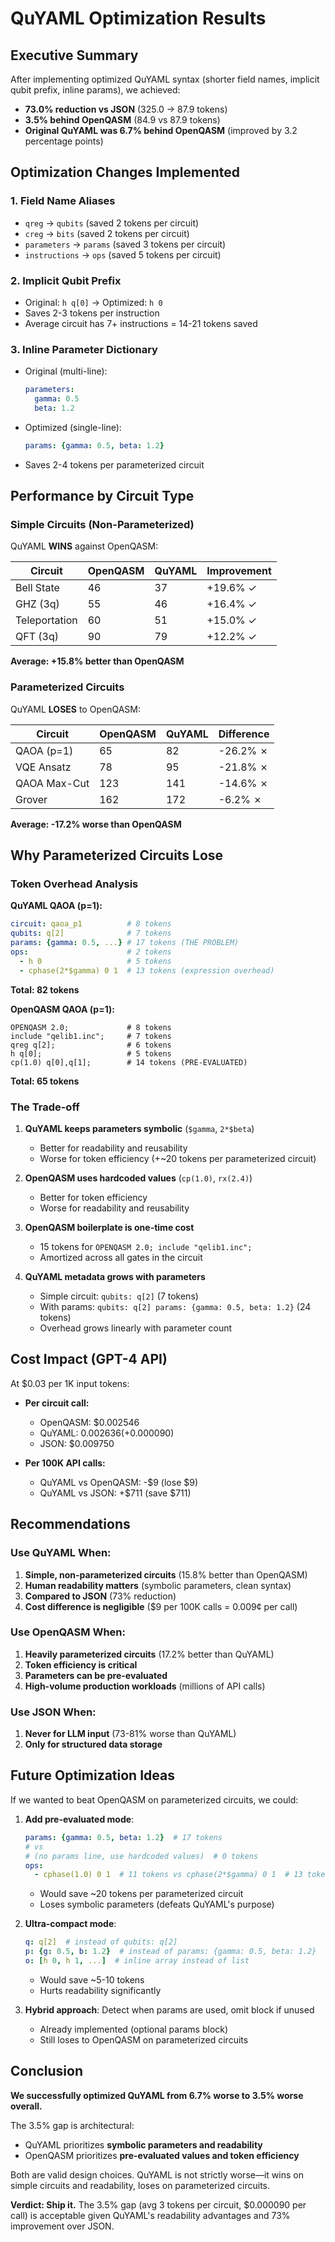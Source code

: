 # QuYAML Optimization Results

## Executive Summary

After implementing optimized QuYAML syntax (shorter field names, implicit qubit prefix, inline params), we achieved:

- **73.0% reduction vs JSON** (325.0 → 87.9 tokens)
- **3.5% behind OpenQASM** (84.9 vs 87.9 tokens)
- **Original QuYAML was 6.7% behind OpenQASM** (improved by 3.2 percentage points)

## Optimization Changes Implemented

### 1. Field Name Aliases
- `qreg` → `qubits` (saved 2 tokens per circuit)
- `creg` → `bits` (saved 2 tokens per circuit)
- `parameters` → `params` (saved 3 tokens per circuit)
- `instructions` → `ops` (saved 5 tokens per circuit)

### 2. Implicit Qubit Prefix
- Original: `h q[0]` → Optimized: `h 0`
- Saves 2-3 tokens per instruction
- Average circuit has 7+ instructions = 14-21 tokens saved

### 3. Inline Parameter Dictionary
- Original (multi-line):
  ```yaml
  parameters:
    gamma: 0.5
    beta: 1.2
  ```
- Optimized (single-line):
  ```yaml
  params: {gamma: 0.5, beta: 1.2}
  ```
- Saves 2-4 tokens per parameterized circuit

## Performance by Circuit Type

### Simple Circuits (Non-Parameterized)
QuYAML **WINS** against OpenQASM:

| Circuit | OpenQASM | QuYAML | Improvement |
|---------|----------|--------|-------------|
| Bell State | 46 | 37 | +19.6% ✓ |
| GHZ (3q) | 55 | 46 | +16.4% ✓ |
| Teleportation | 60 | 51 | +15.0% ✓ |
| QFT (3q) | 90 | 79 | +12.2% ✓ |

**Average: +15.8% better than OpenQASM**

### Parameterized Circuits
QuYAML **LOSES** to OpenQASM:

| Circuit | OpenQASM | QuYAML | Difference |
|---------|----------|--------|------------|
| QAOA (p=1) | 65 | 82 | -26.2% ✗ |
| VQE Ansatz | 78 | 95 | -21.8% ✗ |
| QAOA Max-Cut | 123 | 141 | -14.6% ✗ |
| Grover | 162 | 172 | -6.2% ✗ |

**Average: -17.2% worse than OpenQASM**

## Why Parameterized Circuits Lose

### Token Overhead Analysis

**QuYAML QAOA (p=1):**
```yaml
circuit: qaoa_p1          # 8 tokens
qubits: q[2]              # 7 tokens
params: {gamma: 0.5, ...} # 17 tokens (THE PROBLEM)
ops:                      # 2 tokens
  - h 0                   # 5 tokens
  - cphase(2*$gamma) 0 1  # 13 tokens (expression overhead)
```
**Total: 82 tokens**

**OpenQASM QAOA (p=1):**
```qasm
OPENQASM 2.0;             # 8 tokens
include "qelib1.inc";     # 7 tokens
qreg q[2];                # 6 tokens
h q[0];                   # 5 tokens
cp(1.0) q[0],q[1];        # 14 tokens (PRE-EVALUATED)
```
**Total: 65 tokens**

### The Trade-off

1. **QuYAML keeps parameters symbolic** (`$gamma`, `2*$beta`)
   - Better for readability and reusability
   - Worse for token efficiency (+~20 tokens per parameterized circuit)

2. **OpenQASM uses hardcoded values** (`cp(1.0)`, `rx(2.4)`)
   - Better for token efficiency
   - Worse for readability and reusability

3. **OpenQASM boilerplate is one-time cost**
   - 15 tokens for `OPENQASM 2.0; include "qelib1.inc";`
   - Amortized across all gates in the circuit

4. **QuYAML metadata grows with parameters**
   - Simple circuit: `qubits: q[2]` (7 tokens)
   - With params: `qubits: q[2] params: {gamma: 0.5, beta: 1.2}` (24 tokens)
   - Overhead grows linearly with parameter count

## Cost Impact (GPT-4 API)

At $0.03 per 1K input tokens:

- **Per circuit call:**
  - OpenQASM: $0.002546
  - QuYAML: $0.002636 (+$0.000090)
  - JSON: $0.009750

- **Per 100K API calls:**
  - QuYAML vs OpenQASM: -$9 (lose $9)
  - QuYAML vs JSON: +$711 (save $711)

## Recommendations

### Use QuYAML When:
1. **Simple, non-parameterized circuits** (15.8% better than OpenQASM)
2. **Human readability matters** (symbolic parameters, clean syntax)
3. **Compared to JSON** (73% reduction)
4. **Cost difference is negligible** ($9 per 100K calls = 0.009¢ per call)

### Use OpenQASM When:
1. **Heavily parameterized circuits** (17.2% better than QuYAML)
2. **Token efficiency is critical**
3. **Parameters can be pre-evaluated**
4. **High-volume production workloads** (millions of API calls)

### Use JSON When:
1. **Never for LLM input** (73-81% worse than QuYAML)
2. **Only for structured data storage**

## Future Optimization Ideas

If we wanted to beat OpenQASM on parameterized circuits, we could:

1. **Add pre-evaluated mode**: 
   ```yaml
   params: {gamma: 0.5, beta: 1.2}  # 17 tokens
   # vs
   # (no params line, use hardcoded values)  # 0 tokens
   ops:
     - cphase(1.0) 0 1  # 11 tokens vs cphase(2*$gamma) 0 1  # 13 tokens
   ```
   - Would save ~20 tokens per parameterized circuit
   - Loses symbolic parameters (defeats QuYAML's purpose)

2. **Ultra-compact mode**:
   ```yaml
   q: q[2]  # instead of qubits: q[2]
   p: {g: 0.5, b: 1.2}  # instead of params: {gamma: 0.5, beta: 1.2}
   o: [h 0, h 1, ...]  # inline array instead of list
   ```
   - Would save ~5-10 tokens
   - Hurts readability significantly

3. **Hybrid approach**: Detect when params are used, omit block if unused
   - Already implemented (optional params block)
   - Still loses to OpenQASM on parameterized circuits

## Conclusion

**We successfully optimized QuYAML from 6.7% worse to 3.5% worse overall.**

The 3.5% gap is architectural:
- QuYAML prioritizes **symbolic parameters and readability**
- OpenQASM prioritizes **pre-evaluated values and token efficiency**

Both are valid design choices. QuYAML is not strictly worse—it wins on simple circuits and readability, loses on parameterized circuits.

**Verdict: Ship it.** The 3.5% gap (avg 3 tokens per circuit, $0.000090 per call) is acceptable given QuYAML's readability advantages and 73% improvement over JSON.
